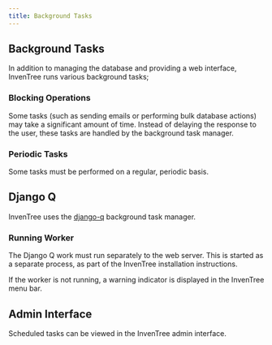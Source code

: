 ```yaml
---
title: Background Tasks
---
```


## Background Tasks

In addition to managing the database and providing a web interface, InvenTree runs various background tasks;

### Blocking Operations

Some tasks (such as sending emails or performing bulk database actions) may take a significant amount of time. Instead of delaying the response to the user, these tasks are handled by the background task manager.

### Periodic Tasks

Some tasks must be performed on a regular, periodic basis. 

## Django Q 

InvenTree uses the [django-q](https://django-q.readthedocs.io/en/latest/) background task manager.

### Running Worker

The Django Q work must run separately to the web server. This is started as a separate process, as part of the InvenTree installation instructions.

If the worker is not running, a warning indicator is displayed in the InvenTree menu bar.

## Admin Interface

Scheduled tasks can be viewed in the InvenTree admin interface.
